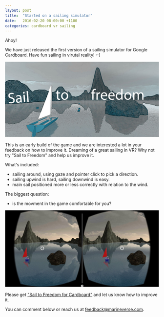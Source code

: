 ```yaml
---
layout: post
title:  "Started on a sailing simulator"
date:   2016-02-20 08:00:00 +1100
categories: cardboard vr sailing
---
```


Ahoy!

We have just released the first version of a sailing simulator for Google Cardboard. Have fun sailing in virutal reality! :-)

![Sail to Freedom](/assets/SailAroundBanertxt.jpg)

<!--more-->

This is an early build of the game and we are interested a lot in your feedback on how to improve it. Dreaming of a great sailing in VR? Why not try "Sail to Freedom" and help us improve it.

What's included:

- sailing around, using gaze and pointer click to pick a direction.
- sailing upwind is hard, sailing downwind is easy.
- main sail positioned more or less correctly with relation to the wind.

The biggest question:

- is the movment in the game comfortable for you?

![Sail to Freedom screenshot](/assets/sailtofreedomscreen.jpg)

Please get ["Sail to Freedom for Cardboard"](https://play.google.com/store/apps/details?id=com.marineverse.sailtofreedom) and let us know how to improve it.

You can comment below or reach us at feedback@marineverse.com.
